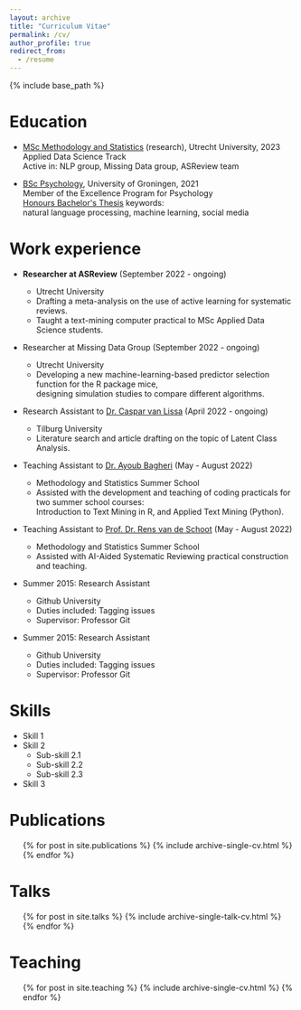 ```yaml
---
layout: archive
title: "Curriculum Vitae"
permalink: /cv/
author_profile: true
redirect_from:
  - /resume
---
```


{% include base_path %}

Education
======

* [MSc Methodology and Statistics](https://www.uu.nl/en/masters/methodology-and-statistics-behavioural-biomedical-and-social-sciences) (research), Utrecht University, 2023\
Applied Data Science Track\
Active in: NLP group, Missing Data group, ASReview team


* [BSc Psychology](https://www.rug.nl/bachelors/psychology-en/?lang=en), University of Groningen, 2021\
Member of the Excellence Program for Psychology\
[Honours Bachelor's Thesis](http://danadria.github.io/files/HBT_Anadria_s3091678.pdf) keywords: \
natural language processing, machine learning, social media


Work experience
======

* **Researcher at ASReview** (September 2022 - ongoing)
  * Utrecht University
  * Drafting a meta-analysis on the use of active learning for systematic reviews.
  * Taught a text-mining computer practical to MSc Applied Data Science students.
&NewLine;
* Researcher at Missing Data Group (September 2022 - ongoing)
  * Utrecht University
  * Developing a new machine-learning-based predictor selection function for the R package mice,\
    designing simulation studies to compare different algorithms.
&NewLine;
* Research Assistant to [Dr. Caspar van Lissa](https://cjvanlissa.github.io/resume/) (April 2022 - ongoing)
  * Tilburg University
  * Literature search and article drafting on the topic of Latent Class Analysis.
&NewLine;
* Teaching Assistant to [Dr. Ayoub Bagheri](https://ayoubbagheri.nl/) (May - August 2022)
  * Methodology and Statistics Summer School
  * Assisted with the development and teaching of coding practicals for two summer school courses:\
    Introduction to Text Mining in R, and Applied Text Mining (Python).
&NewLine;
* Teaching Assistant to [Prof. Dr. Rens van de Schoot](https://www.rensvandeschoot.com/about-rens/) (May - August 2022)
  * Methodology and Statistics Summer School
  * Assisted with AI-Aided Systematic Reviewing practical construction and teaching.
&NewLine;



* Summer 2015: Research Assistant
  * Github University
  * Duties included: Tagging issues
  * Supervisor: Professor Git

* Summer 2015: Research Assistant
  * Github University
  * Duties included: Tagging issues
  * Supervisor: Professor Git


  
Skills
======
* Skill 1
* Skill 2
  * Sub-skill 2.1
  * Sub-skill 2.2
  * Sub-skill 2.3
* Skill 3

Publications
======
  <ul>{% for post in site.publications %}
    {% include archive-single-cv.html %}
  {% endfor %}</ul>
  
Talks
======
  <ul>{% for post in site.talks %}
    {% include archive-single-talk-cv.html %}
  {% endfor %}</ul>
  
Teaching
======
  <ul>{% for post in site.teaching %}
    {% include archive-single-cv.html %}
  {% endfor %}</ul>
  

